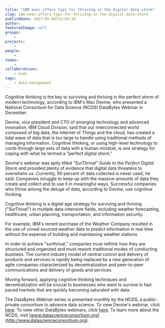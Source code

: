 ```yaml
---
title: "IBM exec offers tips for thriving in the digital data storm"
slug: ibm-exec-offers-tips-for-thriving-in-the-digital-data-storm
publishDate: 2017-01-04T13:54:10
author: 
featuredImage: null
groups:
    - 
projects:
    - 
people:
    - 
teams: 
    - 
collaborations:
    - ncds
tags:
    - data-management
---
```


Cognitive thinking is the key to surviving and thriving in the perfect storm of modern technology, according to IBM's Mac Devine, who presented a National Consortium for Data Science (NCDS) DataBytes Webinar in December.

Devine, vice president and CTO of emerging technology and advanced innovation, IBM Cloud Division, said that our interconnected world composed of big data, the Internet of Things and the cloud, has created a tidal wave of data that is too large to handle using traditional methods of managing information. Cognitive thinking, or using high-level technology to comb through large sets of data with a human mindset, is one strategy for coping with what he termed a "perfect digital storm."

Devine's webinar was aptly titled _“SurThrival” Guide to the Perfect Digital Storm_ and provided plenty of evidence that digital data threatens to overwhelm us. Currently, 90 percent of data collected is never used, he said. Companies struggle to keep up with the massive amounts of data they create and collect and to use it in meaningful ways. Successful companies who thrive among the deluge of data, according to Devine, use cognitive thinking.

Cognitive thinking is a digital age strategy for surviving and thriving ("SurThival") in multiple data-intensive fields, including weather forecasting, healthcare, urban planning, transportation, and information security.

For example, IBM's recent purchase of the Weather Company resulted in the use of crowd sourced weather data to predict information in real time without the expense of building and maintaining weather stations.

In order to achieve "surthrival," companies must rethink how they are structured and organized and must rework traditional modes of conducting business. The current industry model of central control and delivery of products and services is rapidly being replaced by a new generation of agile companies characterized by decentralization and peer-to-peer communications and delivery of goods and services.

Moving forward, applying cognitive thinking techniques and decentralization will be crucial to businesses who want to survive in fast paced markets that are quickly becoming saturated with data.

The DataBytes Webinar series is presented monthly by the NCDS, a public-private consortium to advance data science. To view Devine's webinar, click [here](http://datascienceconsortium.org/event/surthrival-guide-to-the-perfect-digital-storm/). To view other DataBytes webinars, click [here](http://datascienceconsortium.org/databytes-webinars/). To learn more about the NCDS, visit [www.datascienceconsortium.org](http://www.datascienceconsortium.org).

<!-- _–Carolina Chao, RENCI and NCDS communications intern_ -->

<!-- AddThis Advanced Settings generic via filter on the_content --><!-- AddThis Share Buttons generic via filter on the_content -->
